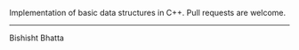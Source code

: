 Implementation of basic data structures in C++. 
Pull requests are welcome.

----------
Bishisht Bhatta
